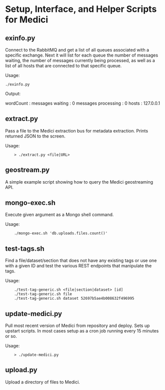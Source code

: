 Setup, Interface, and Helper Scripts for Medici
===============================================

exinfo.py
----------

Connect to the RabbitMQ and get a list of all queues associated with a specific exchange. Next it will list for each queue the number of messages waiting, the number of messages currently being processed, as well as a list of all hosts that are connected to that specific queue.

Usage:

    ./exinfo.py

Output:

  wordCount :
    messages waiting    : 0
    messages processing : 0
    hosts :
      127.0.0.1


extract.py
----------

Pass a file to the Medici extraction bus for metadata extraction.  Prints returned JSON to the screen.

Usage:

		> ./extract.py <file|URL>

geostream.py
------------

A simple example script showing how to query the Medici geostreaming API.

mongo-exec.sh
--------------

Execute given argument as a Mongo shell command.

Usage:

		./mongo-exec.sh 'db.uploads.files.count()'

test-tags.sh
------------

Find a file/dataset/section that does not have any existing tags or use one with a given ID and test the various REST
endpoints that manipulate the tags.

Usage:

		./test-tag-generic.sh <file|section|dataset> [id]
		./test-tag-generic.sh file
		./test-tag-generic.sh dataset 52697b5ae4b008632f496995

update-medici.py
----------------

Pull most recent version of Medici from repository and deploy.  Sets up upstart scripts.  In most cases setup as a cron
job running every 15 minutes or so.

Usage:

		> ./update-medici.py

upload.py
---------

Upload a directory of files to Medici.

